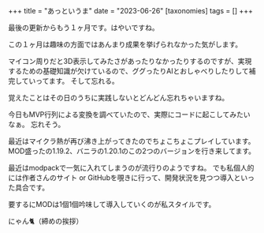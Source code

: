 +++
title = "あっというま"
date = "2023-06-26"
[taxonomies]
tags = []
+++

最後の更新からもう１ヶ月です。はやいですね。

この１ヶ月は趣味の方面ではあんまり成果を挙げられなかった気がします。

マイコン周りだと3D表示してみたさがあったりなかったりするのですが、実現するための基礎知識が欠けているので、ググったりAIとおしゃべりしたりして補完していってます。
そして忘れる。

覚えたことはその日のうちに実践しないとどんどん忘れちゃいますね。

今日もMVP行列による変換を調べていたので、実際にコードに起こしてみたいなぁ。
忘れそう。

最近はマイクラ熱が再び沸き上がってきたのでちょこちょこプレイしています。
MOD盛ったの1.19.2、バニラの1.20.1のこの2つのバージョンを行き来してます。

最近はmodpackで一気に入れてしまうのが流行りのようですね。
でも私個人的には作者さんのサイト or GitHubを覗きに行って、開発状況を見つつ導入といった具合です。

要するにMODは1個1個吟味して導入していくのが私スタイルです。

にゃん🐈（締めの挨拶）
